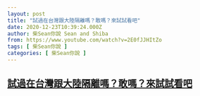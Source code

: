 ```yaml
---
layout: post
title: "試過在台灣跟大陸隔離嗎？敢嗎？來試試看吧"
date: 2020-12-23T10:39:24.000Z
author: 柴Sean你說 Sean and Shiba
from: https://www.youtube.com/watch?v=2E0fJJHItZo
tags: [ 柴Sean你說 ]
categories: [ 柴Sean你說 ]
---
```

<!--1608719964000-->
[試過在台灣跟大陸隔離嗎？敢嗎？來試試看吧](https://www.youtube.com/watch?v=2E0fJJHItZo)
------

<div>

</div>
